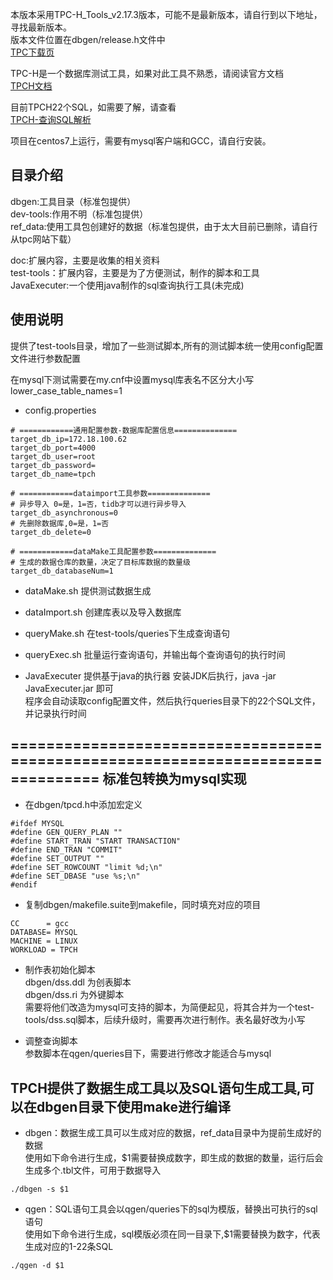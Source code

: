 本版本采用TPC-H_Tools_v2.17.3版本，可能不是最新版本，请自行到以下地址，寻找最新版本。</br>
版本文件位置在dbgen/release.h文件中<br>
[TPC下载页](http://www.tpc.org/tpc_documents_current_versions/current_specifications.asp)</br>
   
TPC-H是一个数据库测试工具，如果对此工具不熟悉，请阅读官方文档 </br>
[TPCH文档](http://www.tpc.org/TPC_Documents_Current_Versions/pdf/tpc-h_v2.17.3.pdf) </br>   

目前TPCH22个SQL，如需要了解，请查看<br> 
[TPCH-查询SQL解析](doc/QuerySQLExplain.MD)<br>

项目在centos7上运行，需要有mysql客户端和GCC，请自行安装。<br>

目录介绍
----
dbgen:工具目录（标准包提供）<br>
dev-tools:作用不明（标准包提供）<br>
ref_data:使用工具包创建好的数据（标准包提供，由于太大目前已删除，请自行从tpc网站下载）<br>

doc:扩展内容，主要是收集的相关资料<br>
test-tools：扩展内容，主要是为了方便测试，制作的脚本和工具<br>
JavaExecuter:一个使用java制作的sql查询执行工具(未完成)<br>

使用说明
----
提供了test-tools目录，增加了一些测试脚本,所有的测试脚本统一使用config配置文件进行参数配置<br>

在mysql下测试需要在my.cnf中设置mysql库表名不区分大小写lower_case_table_names=1<br>

* config.properties
````
# ============通用配置参数-数据库配置信息==============
target_db_ip=172.18.100.62
target_db_port=4000
target_db_user=root
target_db_password=
target_db_name=tpch

# ============dataimport工具参数==============
# 异步导入 0=是，1=否，tidb才可以进行异步导入
target_db_asynchronous=0
# 先删除数据库,0=是，1=否
target_db_delete=0

# ============dataMake工具配置参数==============
# 生成的数据仓库的数量，决定了目标库数据的数量级
target_db_databaseNum=1
````

* dataMake.sh 提供测试数据生成 

* dataImport.sh 创建库表以及导入数据库

* queryMake.sh 在test-tools/queries下生成查询语句

* queryExec.sh 批量运行查询语句，并输出每个查询语句的执行时间

* JavaExecuter 提供基于java的执行器
  安装JDK后执行，java -jar JavaExecuter.jar 即可<br>
  程序会自动读取config配置文件，然后执行queries目录下的22个SQL文件，并记录执行时间<br>
  


================================================================================
标准包转换为mysql实现
----
* 在dbgen/tpcd.h中添加宏定义<br>
````
#ifdef MYSQL
#define GEN_QUERY_PLAN ""
#define START_TRAN "START TRANSACTION"
#define END_TRAN "COMMIT"
#define SET_OUTPUT ""
#define SET_ROWCOUNT "limit %d;\n"
#define SET_DBASE "use %s;\n"
#endif
````
* 复制dbgen/makefile.suite到makefile，同时填充对应的项目<br>
````
CC      = gcc
DATABASE= MYSQL
MACHINE = LINUX
WORKLOAD = TPCH
````

* 制作表初始化脚本<br>
  dbgen/dss.ddl 为创表脚本<br>
  dbgen/dss.ri  为外键脚本<br>
  需要将他们改造为mysql可支持的脚本，为简便起见，将其合并为一个test-tools/dss.sql脚本，后续升级时，需要再次进行制作。表名最好改为小写<br>

* 调整查询脚本<br>
   参数脚本在qgen/queries目下，需要进行修改才能适合与mysql
   
  


TPCH提供了数据生成工具以及SQL语句生成工具,可以在dbgen目录下使用make进行编译</br>
---
* dbgen：数据生成工具可以生成对应的数据，ref_data目录中为提前生成好的数据</br>
使用如下命令进行生成，$1需要替换成数字，即生成的数据的数量，运行后会生成多个.tbl文件，可用于数据导入<br>
 ```
 ./dbgen -s $1
 ```
  
* qgen：SQL语句工具会以qgen/queries下的sql为模版，替换出可执行的sql语句</br>
使用如下命令进行生成，sql模版必须在同一目录下,$1需要替换为数字，代表生成对应的1-22条SQL
````
./qgen -d $1
````


  

         






